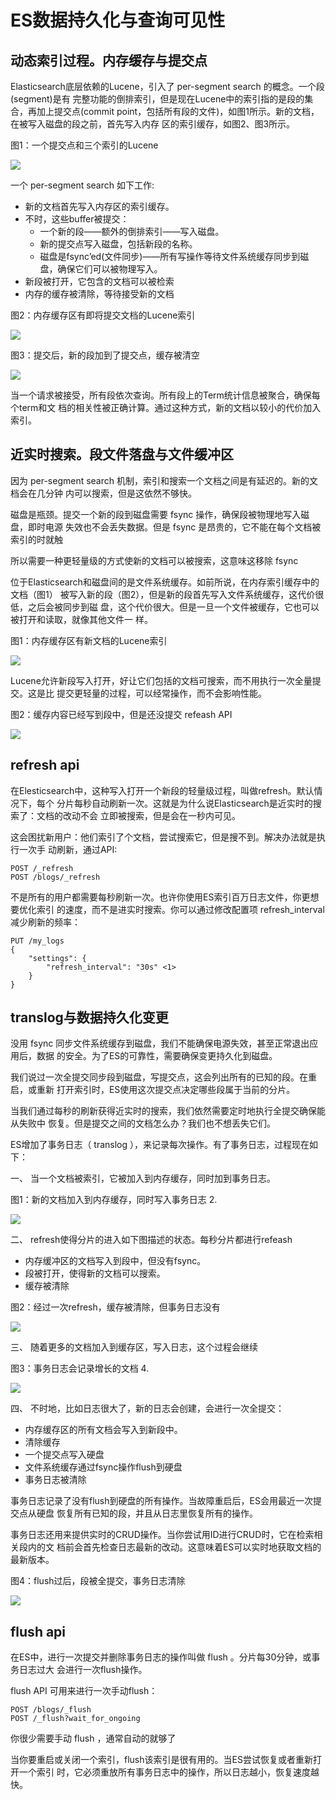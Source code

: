 # ES数据持久化与查询可见性

## 动态索引过程。内存缓存与提交点

Elasticsearch底层依赖的Lucene，引入了 per-segment search 的概念。一个段\(segment\)是有 完整功能的倒排索引，但是现在Lucene中的索引指的是段的集合，再加上提交点\(commit point，包括所有段的文件\)，如图1所示。新的文档，在被写入磁盘的段之前，首先写入内存 区的索引缓存，如图2、图3所示。

图1：一个提交点和三个索引的Lucene

![](../.gitbook/assets/image%20%2824%29.png)

一个 per-segment search 如下工作:

* 新的文档首先写入内存区的索引缓存。
* 不时，这些buffer被提交：
  * 一个新的段——额外的倒排索引——写入磁盘。
  * 新的提交点写入磁盘，包括新段的名称。
  * 磁盘是fsync’ed\(文件同步\)——所有写操作等待文件系统缓存同步到磁盘，确保它们可以被物理写入。
* 新段被打开，它包含的文档可以被检索
* 内存的缓存被清除，等待接受新的文档

图2：内存缓存区有即将提交文档的Lucene索引

![](../.gitbook/assets/image%20%2811%29.png)

图3：提交后，新的段加到了提交点，缓存被清空

![](../.gitbook/assets/image%20%2817%29.png)

当一个请求被接受，所有段依次查询。所有段上的Term统计信息被聚合，确保每个term和文 档的相关性被正确计算。通过这种方式，新的文档以较小的代价加入索引。

## 近实时搜索。段文件落盘与文件缓冲区

因为 per-segment search 机制，索引和搜索一个文档之间是有延迟的。新的文档会在几分钟 内可以搜索，但是这依然不够快。

磁盘是瓶颈。提交一个新的段到磁盘需要 fsync 操作，确保段被物理地写入磁盘，即时电源 失效也不会丢失数据。但是 fsync 是昂贵的，它不能在每个文档被索引的时就触

所以需要一种更轻量级的方式使新的文档可以被搜索，这意味这移除 fsync 

位于Elasticsearch和磁盘间的是文件系统缓存。如前所说，在内存索引缓存中的文档（图1） 被写入新的段（图2），但是新的段首先写入文件系统缓存，这代价很低，之后会被同步到磁 盘，这个代价很大。但是一旦一个文件被缓存，它也可以被打开和读取，就像其他文件一 样。

图1：内存缓存区有新文档的Lucene索引

![](../.gitbook/assets/image%20%2822%29.png)

Lucene允许新段写入打开，好让它们包括的文档可搜索，而不用执行一次全量提交。这是比 提交更轻量的过程，可以经常操作，而不会影响性能。

图2：缓存内容已经写到段中，但是还没提交 refeash API

![](../.gitbook/assets/image%20%286%29.png)

## refresh api

在Elesticsearch中，这种写入打开一个新段的轻量级过程，叫做refresh。默认情况下，每个 分片每秒自动刷新一次。这就是为什么说Elasticsearch是近实时的搜索了：文档的改动不会 立即被搜索，但是会在一秒内可见。

这会困扰新用户：他们索引了个文档，尝试搜索它，但是搜不到。解决办法就是执行一次手 动刷新，通过API:

```text
POST /_refresh
POST /blogs/_refresh
```

不是所有的用户都需要每秒刷新一次。也许你使用ES索引百万日志文件，你更想要优化索引 的速度，而不是进实时搜索。你可以通过修改配置项 refresh\_interval 减少刷新的频率：

```text
PUT /my_logs
{
    "settings": {
        "refresh_interval": "30s" <1>
    }
}
```

## translog与数据持久化变更

没用 fsync 同步文件系统缓存到磁盘，我们不能确保电源失效，甚至正常退出应用后，数据 的安全。为了ES的可靠性，需要确保变更持久化到磁盘。

我们说过一次全提交同步段到磁盘，写提交点，这会列出所有的已知的段。在重启，或重新 打开索引时，ES使用这次提交点决定哪些段属于当前的分片。

当我们通过每秒的刷新获得近实时的搜索，我们依然需要定时地执行全提交确保能从失败中 恢复。但是提交之间的文档怎么办？我们也不想丢失它们。

ES增加了事务日志（ translog ），来记录每次操作。有了事务日志，过程现在如下：

一、 当一个文档被索引，它被加入到内存缓存，同时加到事务日志。

图1：新的文档加入到内存缓存，同时写入事务日志 2.

![](../.gitbook/assets/image%20%2819%29.png)

二、 refresh使得分片的进入如下图描述的状态。每秒分片都进行refeash

* 内存缓冲区的文档写入到段中，但没有fsync。
* 段被打开，使得新的文档可以搜索。
* 缓存被清除

图2：经过一次refresh，缓存被清除，但事务日志没有

![](../.gitbook/assets/image%20%2814%29.png)

三、 随着更多的文档加入到缓存区，写入日志，这个过程会继续

图3：事务日志会记录增长的文档 4.

![](../.gitbook/assets/image%20%287%29.png)

四、 不时地，比如日志很大了，新的日志会创建，会进行一次全提交：

* 内存缓存区的所有文档会写入到新段中。
* 清除缓存
* 一个提交点写入硬盘
* 文件系统缓存通过fsync操作flush到硬盘
* 事务日志被清除

事务日志记录了没有flush到硬盘的所有操作。当故障重启后，ES会用最近一次提交点从硬盘 恢复所有已知的段，并且从日志里恢复所有的操作。

事务日志还用来提供实时的CRUD操作。当你尝试用ID进行CRUD时，它在检索相关段内的文 档前会首先检查日志最新的改动。这意味着ES可以实时地获取文档的最新版本。

图4：flush过后，段被全提交，事务日志清除

![](../.gitbook/assets/image%20%281%29.png)

## flush api

在ES中，进行一次提交并删除事务日志的操作叫做 flush 。分片每30分钟，或事务日志过大 会进行一次flush操作。

flush API 可用来进行一次手动flush：

```text
POST /blogs/_flush 
POST /_flush?wait_for_ongoing
```

你很少需要手动 flush ，通常自动的就够了

当你要重启或关闭一个索引，flush该索引是很有用的。当ES尝试恢复或者重新打开一个索引 时，它必须重放所有事务日志中的操作，所以日志越小，恢复速度越快。




